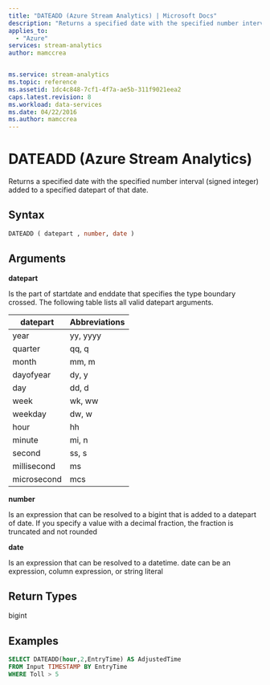 ```yaml
---
title: "DATEADD (Azure Stream Analytics) | Microsoft Docs"
description: "Returns a specified date with the specified number interval (signed integer) added to a specified datepart of that date."
applies_to: 
  - "Azure"
services: stream-analytics
author: mamccrea


ms.service: stream-analytics
ms.topic: reference
ms.assetid: 1dc4c848-7cf1-4f7a-ae5b-311f9021eea2
caps.latest.revision: 8
ms.workload: data-services
ms.date: 04/22/2016
ms.author: mamccrea
---
```

# DATEADD (Azure Stream Analytics)
  Returns a specified date with the specified number interval (signed integer) added to a specified datepart of that date.  
  
 ## Syntax  
  
```SQL   
DATEADD ( datepart , number, date )  
```  
  
## Arguments  
 **datepart**  
  
 Is the part of startdate and enddate that specifies the type boundary crossed. The following table lists all valid datepart arguments.  
  
|datepart|Abbreviations|  
|--------------|-------------------|  
|year|yy, yyyy|  
|quarter|qq, q|  
|month|mm, m|  
|dayofyear|dy, y|  
|day|dd, d|  
|week|wk, ww|  
|weekday|dw, w|  
|hour|hh|  
|minute|mi, n|  
|second|ss, s|  
|millisecond|ms|  
|microsecond|mcs|  
  
 **number**  
  
 Is an expression that can be resolved to a bigint that is added to a datepart of date. If you specify a value with a decimal fraction, the fraction is truncated and not rounded  
  
 **date**  
  
 Is an expression that can be resolved to a datetime. date can be an expression, column expression,  or string literal  
  
## Return Types  
 bigint  
  
## Examples  
  
```SQL  
SELECT DATEADD(hour,2,EntryTime) AS AdjustedTime
FROM Input TIMESTAMP BY EntryTime  
WHERE Toll > 5  
  
```  
  
  
